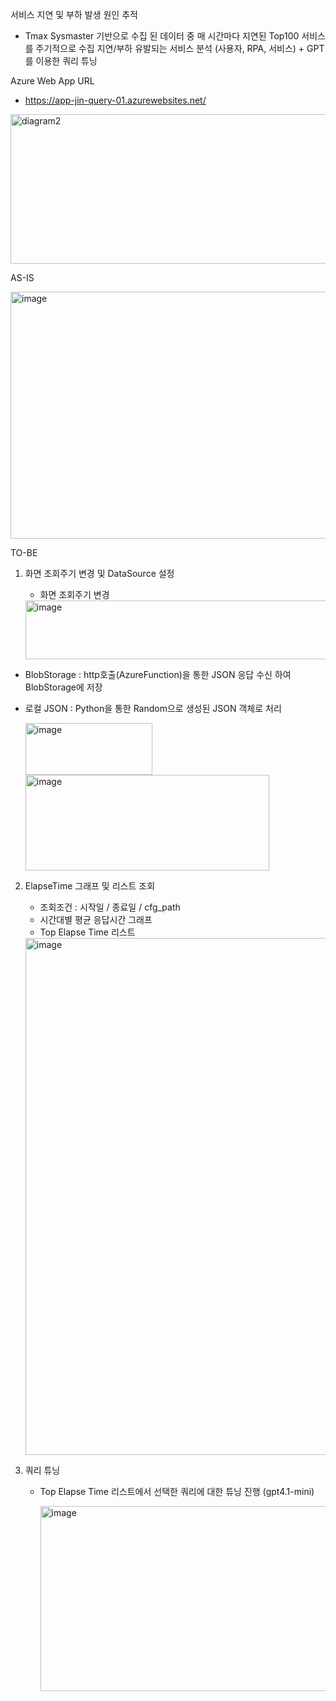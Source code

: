 서비스 지연 및 부하 발생 원인 추적 

* Tmax Sysmaster 기반으로 수집 된 데이터 중 매 시간마다 지연된 Top100 서비스를 주기적으로 수집
지연/부하 유발되는 서비스 분석 (사용자, RPA, 서비스) + GPT를 이용한 쿼리 튜닝

Azure Web App URL
* https://app-jin-query-01.azurewebsites.net/

<img width="710" height="239" alt="diagram2" src="https://github.com/user-attachments/assets/cd62a3c9-896d-4cd5-b33f-25d140fa2ca8" />

AS-IS

<img width="874" height="395" alt="image" src="https://github.com/user-attachments/assets/adc90669-1eec-4741-aa39-b8db9f343261" />


TO-BE
1) 화면 조회주기 변경 및 DataSource 설정
   - 화면 조회주기 변경
    
    <img width="733" height="94" alt="image" src="https://github.com/user-attachments/assets/153f0478-7f38-4dca-89eb-e7116a90f342" /> 
  - BlobStorage : http호출(AzureFunction)을 통한 JSON 응답 수신 하여 BlobStorage에 저장
  - 로컬 JSON : Python을 통한 Random으로 생성된 JSON 객체로 처리  

    <img width="203" height="83" alt="image" src="https://github.com/user-attachments/assets/9e017fc9-2415-4900-b118-b5e441e9c475" />
    <img width="390" height="153" alt="image" src="https://github.com/user-attachments/assets/8325e619-cb71-46bc-8929-b6e9ac293136" />

2) ElapseTime 그래프 및 리스트 조회
   - 조회조건 : 시작일 / 종료일 / cfg_path
   - 시간대별 평균 응답시간 그래프
   - Top Elapse Time 리스트
     
   <img width="609" height="827" alt="image" src="https://github.com/user-attachments/assets/943a343e-f2db-474d-af2b-9145a0622b1f" />

3) 쿼리 튜닝
   - Top Elapse Time 리스트에서 선택한 쿼리에 대한 튜닝 진행 (gpt4.1-mini)

     <img width="605" height="296" alt="image" src="https://github.com/user-attachments/assets/c46982ae-80cc-40ed-9f65-d695691bdce3" />



   
